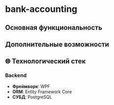 # bank-accounting
## Основная функциональность

## Дополнительные возможности

## 🌐 Технологический стек
### Backend
- **Фреймворк**: WPF
- **ORM**: Entity Framework Core
- **СУБД**: PostgreSQL
